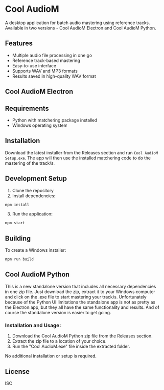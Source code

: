 

# Cool AudioM

A desktop application for batch audio mastering using reference tracks. Available in two versions - Cool AudioM Electron and Cool AudioM Python.

## Features

- Multiple audio file processing in one go
- Reference track-based mastering
- Easy-to-use interface
- Supports WAV and MP3 formats
- Results saved in high-quality WAV format

## Cool AudioM Electron

## Requirements

- Python with matchering package installed
- Windows operating system

## Installation

Download the latest installer from the Releases section and run `Cool AudioM Setup.exe`. The app will then use the installed matchering code to do the mastering of the track/s.

## Development Setup

1. Clone the repository
2. Install dependencies:
```bash
npm install
```
3. Run the application:
```bash
npm start
```

## Building

To create a Windows installer:
```bash
npm run build
```
## Cool AudioM Python

This is a new standalone version that includes all necessary dependencies in one zip file. Just download the zip, extract it to your Windows computer and click on the .exe file to start mastering your track/s. Unfortunately because of the Python UI limitations the standalone app is not as pretty as the Electron app, but they all have the same functionality and results. And of course the standalone version is easier to get going.

### Installation and Usage:

1. Download the Cool AudioM Python zip file from the Releases section.
2. Extract the zip file to a location of your choice.
3. Run the "Cool AudioM.exe" file inside the extracted folder.

No additional installation or setup is required.

## License

ISC
